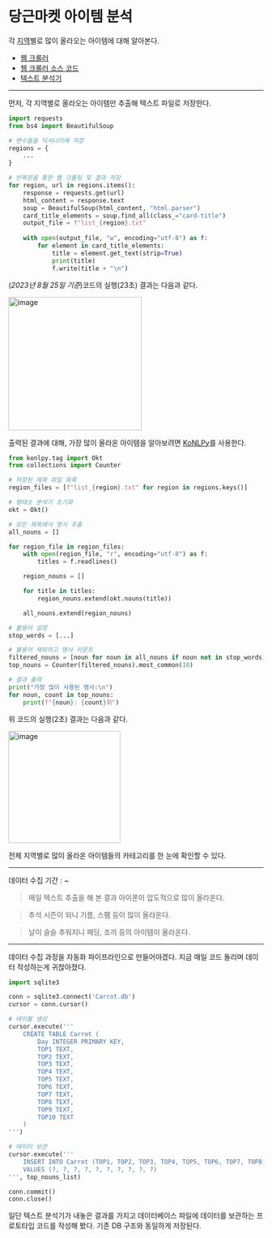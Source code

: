 # 당근마켓 아이템 분석

각 [지역](regions.py)별로 많이 올라오는 아이템에 대해 알아본다.

- [웹 크롤러](https://github.com/CharmStrange/Project/blob/%EC%A0%9C%EC%9E%91_%ED%94%84%EB%A1%9C%EA%B7%B8%EB%9E%A8/Web%20Crawl/CarrotCrawler.exe)
- [웹 크롤러 소스 코드](Korean_Carrot_saves.py)
- [텍스트 분석기](KoNLPy_researcher.py)
---
먼저, 각 지역별로 올라오는 아이템만 추출해 텍스트 파일로 저장한다. 
```Python
import requests
from bs4 import BeautifulSoup

# 변수들을 딕셔너리에 저장
regions = {
    ...
}

# 반복문을 통한 웹 크롤링 및 결과 저장
for region, url in regions.items():
    response = requests.get(url)
    html_content = response.text
    soup = BeautifulSoup(html_content, "html.parser")
    card_title_elements = soup.find_all(class_="card-title")
    output_file = f"list_{region}.txt"
    
    with open(output_file, "w", encoding="utf-8") as f:
        for element in card_title_elements:
            title = element.get_text(strip=True)
            print(title)
            f.write(title + "\n")
```
(*2023년 8월 25일 기준*)코드의 실행(23초) 결과는 다음과 같다.

<img width="263" alt="image" src="https://github.com/CharmStrange/Project/assets/105769152/dcb102d6-cb11-458f-8b7a-99319afe2168">

출력된 결과에 대해, 가장 많이 올라온 아이템을 알아보려면 [KoNLPy](https://konlpy.org/ko/latest/index.html)를 사용한다.
```Python
from konlpy.tag import Okt
from collections import Counter

# 저장된 제목 파일 목록
region_files = [f"list_{region}.txt" for region in regions.keys()]

# 형태소 분석기 초기화
okt = Okt()

# 모든 제목에서 명사 추출
all_nouns = []

for region_file in region_files:
    with open(region_file, "r", encoding="utf-8") as f:
        titles = f.readlines()

    region_nouns = []

    for title in titles:
        region_nouns.extend(okt.nouns(title))

    all_nouns.extend(region_nouns)

# 불용어 설정
stop_words = [...]

# 불용어 제외하고 명사 카운트
filtered_nouns = [noun for noun in all_nouns if noun not in stop_words]
top_nouns = Counter(filtered_nouns).most_common(10)

# 결과 출력
print("가장 많이 사용된 명사:\n")
for noun, count in top_nouns: 
    print(f"{noun}: {count}회")
```
위 코드의 실행(2초) 결과는 다음과 같다.

<img width="221" alt="image" src="https://github.com/CharmStrange/Project/assets/105769152/aca94fe1-fa8b-4e84-a397-3c590d1157b8">


전체 지역별로 많이 올라온 아이템들의 카테고리를 한 눈에 확인할 수 있다.

---

데이터 수집 기간 : ~

> 매일 텍스트 추출을 해 본 결과 아이폰이 압도적으로 많이 올라온다. 

> 추석 시즌이 되니 기름, 스팸 등이 많이 올라온다.

> 날이 슬슬 추워지니 패딩, 조끼 등의 아이템이 올라온다.

---

데이터 수집 과정을 자동화 파이프라인으로 만들어야겠다. 지금 매일 코드 돌리며 데이터 작성하는게 귀찮아졌다.

```Python
import sqlite3

conn = sqlite3.connect('Carrot.db')
cursor = conn.cursor()

# 테이블 생성
cursor.execute('''
    CREATE TABLE Carrot (
        Day INTEGER PRIMARY KEY,
        TOP1 TEXT,
        TOP2 TEXT,
        TOP3 TEXT,
        TOP4 TEXT,
        TOP5 TEXT,
        TOP6 TEXT,
        TOP7 TEXT,
        TOP8 TEXT,
        TOP9 TEXT,
        TOP10 TEXT
    )
''')

# 데이터 보관
cursor.execute('''
    INSERT INTO Carrot (TOP1, TOP2, TOP3, TOP4, TOP5, TOP6, TOP7, TOP8, TOP9, TOP10)
    VALUES (?, ?, ?, ?, ?, ?, ?, ?, ?, ?)
''', top_nouns_list)

conn.commit()
conn.close()
```
일단 텍스트 분석기가 내놓은 결과를 가지고 데이터베이스 파일에 데이터를 보관하는 프로토타입 코드를 작성해 봤다. 기존 DB 구조와 동일하게 저장된다.

